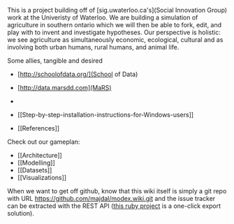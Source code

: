 This is a project building off of [sig.uwaterloo.ca's](Social Innovation Group) work at the Univeristy of Waterloo. We are building a simulation of agriculture in southern ontario which we will then be able to fork, edit, and play with to invent and investigate hypotheses. Our perspective is holistic: we see agriculture as simultaneously economic, ecological, cultural and as involving both urban humans, rural humans, and animal life.

Some allies, tangible and desired
* [http://schoolofdata.org/](School of Data)
* [http://data.marsdd.com](MaRS)
* 


* [[Step-by-step-installation-instructions-for-Windows-users]]
* [[References]]


Check out our gameplan:
* [[Architecture]]
* [[Modelling]]
* [[Datasets]]
* [[Visualizations]]



When we want to get off github, know that this wiki itself is simply a git repo with URL https://github.com/majdal/modex.wiki.git and the issue tracker can be extracted with the REST API ([this ruby project](http://github.com/sorich87/github-to-bitbucket-issues-migration) is a one-click export solution).